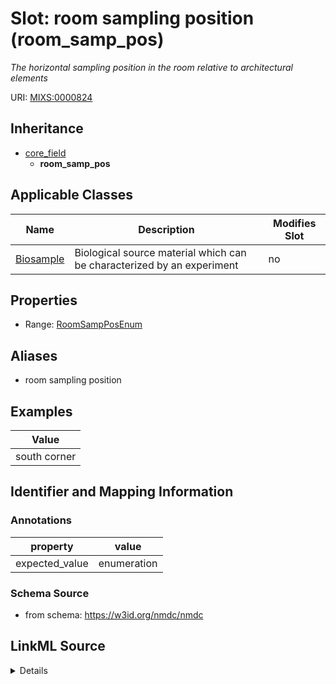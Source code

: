 # Slot: room sampling position (room_samp_pos)


_The horizontal sampling position in the room relative to architectural elements_



URI: [MIXS:0000824](https://w3id.org/mixs/0000824)




## Inheritance

* [core_field](core_field.md)
    * **room_samp_pos**





## Applicable Classes

| Name | Description | Modifies Slot |
| --- | --- | --- |
[Biosample](Biosample.md) | Biological source material which can be characterized by an experiment |  no  |







## Properties

* Range: [RoomSampPosEnum](RoomSampPosEnum.md)



## Aliases


* room sampling position




## Examples

| Value |
| --- |
| south corner |

## Identifier and Mapping Information





### Annotations

| property | value |
| --- | --- |
| expected_value | enumeration || occurrence | 1 |



### Schema Source


* from schema: https://w3id.org/nmdc/nmdc




## LinkML Source

<details>
```yaml
name: room_samp_pos
annotations:
  expected_value:
    tag: expected_value
    value: enumeration
  occurrence:
    tag: occurrence
    value: '1'
description: The horizontal sampling position in the room relative to architectural
  elements
title: room sampling position
examples:
- value: south corner
from_schema: https://w3id.org/nmdc/nmdc
aliases:
- room sampling position
rank: 1000
is_a: core field
slot_uri: MIXS:0000824
multivalued: false
alias: room_samp_pos
domain_of:
- Biosample
range: room_samp_pos_enum

```
</details>